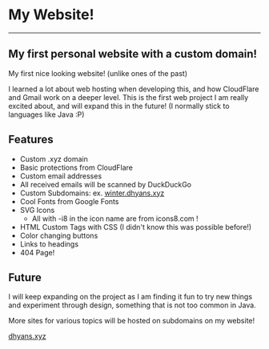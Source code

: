 # My Website!

***
## My first personal website with a custom domain!

My first nice looking website! (unlike ones of the past)

I learned a lot about web hosting when developing this, 
and how CloudFlare and Gmail work on a deeper level.
This is the first web project I am really excited about,
and will expand this in the future!
(I normally stick to languages like Java :P)

## Features
- Custom .xyz domain
- Basic protections from CloudFlare
- Custom email addresses
-  All received emails will be scanned by DuckDuckGo
- Custom Subdomains: ex. [winter.dhyans.xyz](https://winter.dhyans.xyz)
- Cool Fonts from Google Fonts
- SVG Icons
  - All with -i8 in the icon name are from icons8.com !
- HTML Custom Tags with CSS (I didn't know this was possible before!)
- Color changing buttons
- Links to headings
- 404 Page!


## Future
I will keep expanding on the project as I am finding it fun to try new things and 
experiment through design, something that is not too common in Java.

More sites for various topics will be hosted on subdomains on my website!

[dhyans.xyz](https://dhyans.xyz)